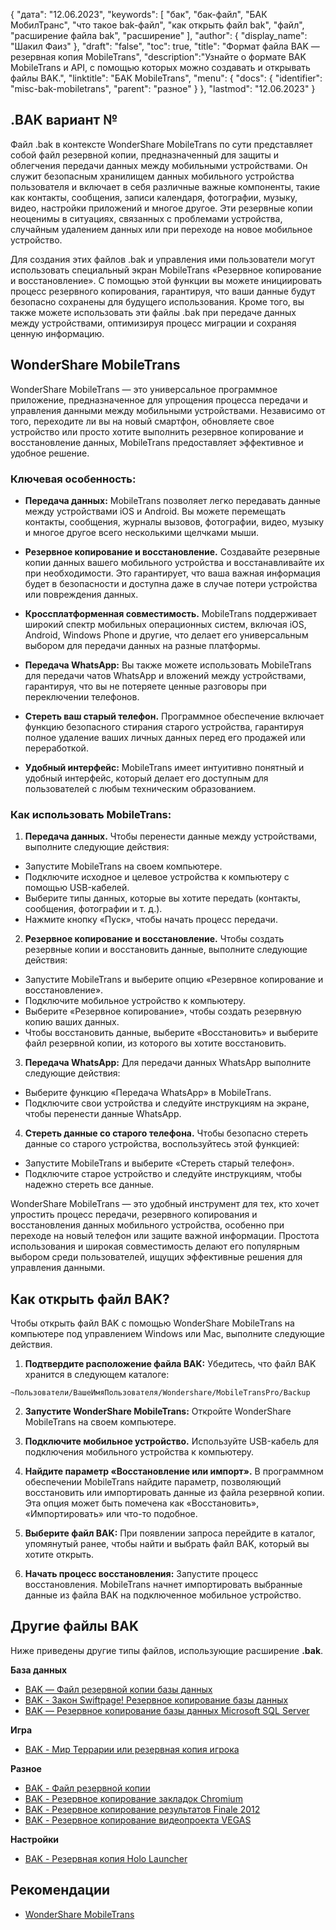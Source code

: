 {
"дата": "12.06.2023",
  "keywords": [
"бак",
"бак-файл",
"БАК МобилТранс",
"что такое bak-файл",
"как открыть файл bak",
"файл",
"расширение файла bak",
"расширение"
],
  "author": {
"display_name": "Шакил Фаиз"
},
"draft": "false",
"toc": true,
"title": "Формат файла BAK — резервная копия MobileTrans",
  "description":"Узнайте о формате BAK MobileTrans и API, с помощью которых можно создавать и открывать файлы BAK.",
"linktitle": "БАК MobileTrans",
  "menu": {
    "docs": {
      "identifier": "misc-bak-mobiletrans",
"parent": "разное"
}
},
"lastmod": "12.06.2023"
}

## .BAK вариант №

Файл .bak в контексте WonderShare MobileTrans по сути представляет собой файл резервной копии, предназначенный для защиты и облегчения передачи данных между мобильными устройствами. Он служит безопасным хранилищем данных мобильного устройства пользователя и включает в себя различные важные компоненты, такие как контакты, сообщения, записи календаря, фотографии, музыку, видео, настройки приложений и многое другое. Эти резервные копии неоценимы в ситуациях, связанных с проблемами устройства, случайным удалением данных или при переходе на новое мобильное устройство.

Для создания этих файлов .bak и управления ими пользователи могут использовать специальный экран MobileTrans «Резервное копирование и восстановление». С помощью этой функции вы можете инициировать процесс резервного копирования, гарантируя, что ваши данные будут безопасно сохранены для будущего использования. Кроме того, вы также можете использовать эти файлы .bak при передаче данных между устройствами, оптимизируя процесс миграции и сохраняя ценную информацию.

## WonderShare MobileTrans

WonderShare MobileTrans — это универсальное программное приложение, предназначенное для упрощения процесса передачи и управления данными между мобильными устройствами. Независимо от того, переходите ли вы на новый смартфон, обновляете свое устройство или просто хотите выполнить резервное копирование и восстановление данных, MobileTrans предоставляет эффективное и удобное решение.

### Ключевая особенность:

- **Передача данных:** MobileTrans позволяет легко передавать данные между устройствами iOS и Android. Вы можете перемещать контакты, сообщения, журналы вызовов, фотографии, видео, музыку и многое другое всего несколькими щелчками мыши.

- **Резервное копирование и восстановление.** Создавайте резервные копии данных вашего мобильного устройства и восстанавливайте их при необходимости. Это гарантирует, что ваша важная информация будет в безопасности и доступна даже в случае потери устройства или повреждения данных.

- **Кроссплатформенная совместимость.** MobileTrans поддерживает широкий спектр мобильных операционных систем, включая iOS, Android, Windows Phone и другие, что делает его универсальным выбором для передачи данных на разные платформы.

- **Передача WhatsApp:** Вы также можете использовать MobileTrans для передачи чатов WhatsApp и вложений между устройствами, гарантируя, что вы не потеряете ценные разговоры при переключении телефонов.

- **Стереть ваш старый телефон.** Программное обеспечение включает функцию безопасного стирания старого устройства, гарантируя полное удаление ваших личных данных перед его продажей или переработкой.

- **Удобный интерфейс:** MobileTrans имеет интуитивно понятный и удобный интерфейс, который делает его доступным для пользователей с любым техническим образованием.

### Как использовать MobileTrans:

1. **Передача данных.** Чтобы перенести данные между устройствами, выполните следующие действия:
- Запустите MobileTrans на своем компьютере.
- Подключите исходное и целевое устройства к компьютеру с помощью USB-кабелей.
- Выберите типы данных, которые вы хотите передать (контакты, сообщения, фотографии и т. д.).
- Нажмите кнопку «Пуск», чтобы начать процесс передачи.

2. **Резервное копирование и восстановление.** Чтобы создать резервные копии и восстановить данные, выполните следующие действия:
- Запустите MobileTrans и выберите опцию «Резервное копирование и восстановление».
- Подключите мобильное устройство к компьютеру.
- Выберите «Резервное копирование», чтобы создать резервную копию ваших данных.
- Чтобы восстановить данные, выберите «Восстановить» и выберите файл резервной копии, из которого вы хотите восстановить.

3. **Передача WhatsApp:** Для передачи данных WhatsApp выполните следующие действия:
- Выберите функцию «Передача WhatsApp» в MobileTrans.
- Подключите свои устройства и следуйте инструкциям на экране, чтобы перенести данные WhatsApp.

4. **Стереть данные со старого телефона.** Чтобы безопасно стереть данные со старого устройства, воспользуйтесь этой функцией:
- Запустите MobileTrans и выберите «Стереть старый телефон».
- Подключите старое устройство и следуйте инструкциям, чтобы надежно стереть все данные.

WonderShare MobileTrans — это удобный инструмент для тех, кто хочет упростить процесс передачи, резервного копирования и восстановления данных мобильного устройства, особенно при переходе на новый телефон или защите важной информации. Простота использования и широкая совместимость делают его популярным выбором среди пользователей, ищущих эффективные решения для управления данными.

## Как открыть файл BAK?

Чтобы открыть файл BAK с помощью WonderShare MobileTrans на компьютере под управлением Windows или Mac, выполните следующие действия.

1. **Подтвердите расположение файла BAK:** Убедитесь, что файл BAK хранится в следующем каталоге:

```
~Пользователи/ВашеИмяПользователя/Wondershare/MobileTransPro/Backup
```

2. **Запустите WonderShare MobileTrans:** Откройте WonderShare MobileTrans на своем компьютере.

3. **Подключите мобильное устройство.** Используйте USB-кабель для подключения мобильного устройства к компьютеру.

4. **Найдите параметр «Восстановление или импорт».** В программном обеспечении MobileTrans найдите параметр, позволяющий восстановить или импортировать данные из файла резервной копии. Эта опция может быть помечена как «Восстановить», «Импортировать» или что-то подобное.

5. **Выберите файл BAK:** При появлении запроса перейдите в каталог, упомянутый ранее, чтобы найти и выбрать файл BAK, который вы хотите открыть.

6. **Начать процесс восстановления:** Запустите процесс восстановления. MobileTrans начнет импортировать выбранные данные из файла BAK на подключенное мобильное устройство.

## Другие файлы BAK

Ниже приведены другие типы файлов, использующие расширение **.bak**.

**База данных**
- [BAK — Файл резервной копии базы данных](/ru/database/bak/)
- [BAK - Закон Swiftpage! Резервное копирование базы данных](/ru/database/bak-act/)
- [BAK — Резервное копирование базы данных Microsoft SQL Server](/ru/database/bak-sqlserver/)

**Игра**
- [BAK - Мир Террарии или резервная копия игрока](/ru/game/bak-terraria/)

**Разное**
- [BAK - Файл резервной копии](/ru/misc/bak-backup/)
- [BAK - Резервное копирование закладок Chromium](/ru/misc/bak-chromium/)
- [BAK - Резервное копирование результатов Finale 2012](/ru/misc/bak-finale/)
- [BAK - Резервное копирование видеопроекта VEGAS](/ru/misc/bak-vegas/)

**Настройки**
- [BAK - Резервная копия Holo Launcher](/ru/settings/bak-holo/)

## Рекомендации
* [WonderShare MobileTrans](https://mobiletrans.wondershare.com/)
